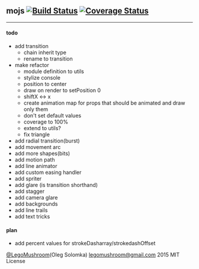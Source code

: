 ## mojs [![Build Status](https://travis-ci.org/legomushroom/mojs.svg?branch=master)](https://travis-ci.org/legomushroom/mojs) [![Coverage Status](https://coveralls.io/repos/legomushroom/mojs/badge.png?branch=master)](https://coveralls.io/r/legomushroom/mojs?branch=master)
----

#### todo
- add transition
  - chain inherit type
  - rename to transition
- make refactor
  - module definition to utils
  - stylize console
  - position to center
  - draw on render to setPosition 0
  - shiftX <-> x
  - create animation map for props that should be animated and draw only them
  - don't set default values
  - coverage to 100%
  - extend to utils?
  - fix triangle
- add radial transition(burst)
- add movement arc
- add more shapes(bits)
- add motion path
- add line animator
- add custom easing handler
- add spriter
- add glare (is transition shorthand)
- add stagger
- add camera glare
- add backgrounds
- add line trails
- add text tricks

#### plan
- add percent values for strokeDasharray/strokedashOffset

[@LegoMushroom](https://twitter.com/legomushroom)(Oleg Solomka) [legomushroom@gmail.com](mailto:legomushroom@gmail.com) 2015 MIT License